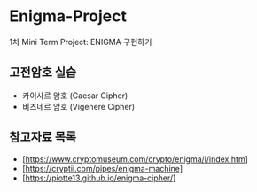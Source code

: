 # Enigma-Project
1차 Mini Term Project: ENIGMA 구현하기

## 고전암호 실습
 * 카이사르 암호 (Caesar Cipher)
 * 비즈네르 암호 (Vigenere Cipher) 

## 참고자료 목록
* [https://www.cryptomuseum.com/crypto/enigma/i/index.htm]
* [https://cryptii.com/pipes/enigma-machine]
* [https://piotte13.github.io/enigma-cipher/]
